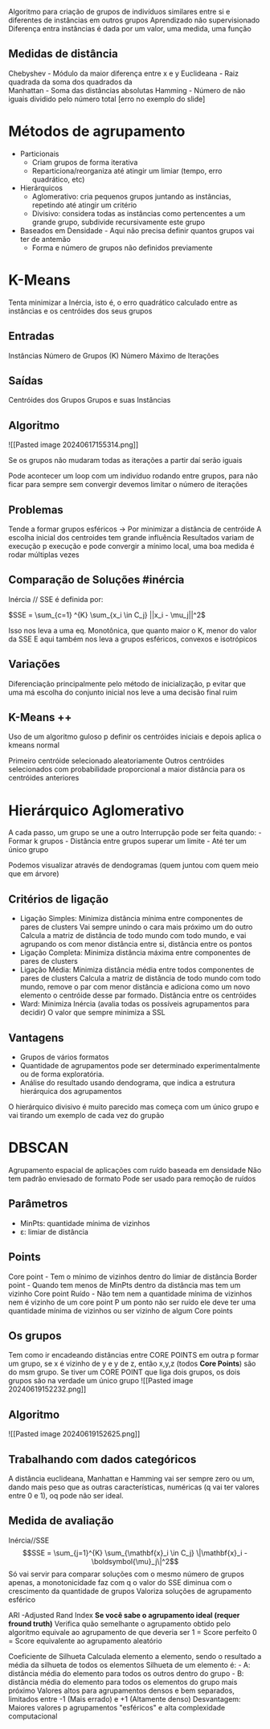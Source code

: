 Algoritmo para criação de grupos de indivíduos similares entre si e diferentes de instâncias em outros grupos
Aprendizado não supervisionado
Diferença entra instâncias é dada por um valor, uma medida, uma função

## Medidas de distância
Chebyshev - Módulo da maior diferença entre x e y
Euclideana - Raiz quadrada da soma dos quadrados da  
Manhattan - Soma das distâncias absolutas
Hamming - Número de não iguais dividido pelo número total  [erro no exemplo do slide]


# Métodos de agrupamento
- Particionais
	- Criam grupos de forma iterativa
	- Reparticiona/reorganiza até atingir um limiar (tempo, erro quadrático, etc)
- Hierárquicos
	- Aglomerativo: cria pequenos grupos juntando as instâncias, repetindo até atingir um critério
	- Divisivo: considera todas as instâncias como pertencentes a um grande grupo, subdivide recursivamente este grupo
- Baseados em Densidade - Aqui não precisa definir quantos grupos vai ter de antemão
	- Forma e número de grupos não definidos previamente

# K-Means
Tenta minimizar a Inércia, isto é, o erro quadrático calculado entre as instâncias e
os centróides dos seus grupos
## Entradas
Instâncias
Número de Grupos (K)
Número Máximo de Iterações
## Saídas
Centróides dos Grupos
Grupos e suas Instâncias

## Algoritmo
![[Pasted image 20240617155314.png]]

Se os grupos não mudaram todas as iterações a partir daí serão iguais

Pode acontecer um loop com um indivíduo rodando entre grupos, para não ficar para sempre sem convergir devemos limitar o número de iterações

## Problemas
Tende a formar grupos esféricos -> Por minimizar a distância de centróide
A escolha inicial dos centroides tem grande influência
	Resultados variam de execução p execução e pode convergir a mínimo local, uma boa medida é rodar múltiplas vezes

## Comparação de Soluções #inércia
Inércia // SSE é definida por:

$SSE = \sum_{c=1} ^{K} \sum_{x_i \in C_j} ||x_i - \mu_j||^2$

Isso nos leva a uma eq. Monotônica, que quanto maior o K, menor do valor da SSE
E aqui também nos leva a grupos esféricos, convexos e isotrópicos

## Variações
Diferenciação principalmente pelo método de inicialização, p evitar que uma má escolha do conjunto inicial nos leve a uma decisão final ruim

## K-Means ++
Uso de um algoritmo guloso p definir os centróides iniciais e depois aplica o kmeans normal

Primeiro centróide selecionado aleatoriamente
Outros centróides selecionados com probabilidade proporcional a maior distância para os centróides anteriores

# Hierárquico Aglomerativo
A cada passo, um grupo se une a outro
Interrupção pode ser feita quando:
	- Formar k grupos
	- Distância entre grupos superar um limite
	- Até ter um único grupo

Podemos visualizar através de dendogramas (quem juntou com quem meio que em árvore)


## Critérios de ligação
- Ligação Simples: Minimiza distância mínima entre componentes de pares de clusters
	Vai sempre unindo o cara mais próximo um do outro
	Calcula a matriz de distância de todo mundo com todo mundo, e vai agrupando os com menor distância entre si, distância entre os pontos
- Ligação Completa: Minimiza distância máxima entre componentes de pares de clusters
- Ligação Média: Minimiza distância média entre todos componentes de pares de clusters
	Calcula a matriz de distância de todo mundo com todo mundo, remove o par com menor distância e adiciona como um novo elemento o centróide desse par formado. Distância entre os centróides
- Ward: Minimiza Inércia (avalia todas os possíveis agrupamentos para decidir)
	O valor que sempre minimiza a SSL

## Vantagens
- Grupos de vários formatos
- Quantidade de agrupamentos pode ser determinado experimentalmente ou de forma exploratória.
- Análise do resultado usando dendograma, que indica a estrutura hierárquica dos agrupamentos

O hierárquico divisivo é muito parecido mas começa com um único grupo e vai tirando um exemplo de cada vez do grupão


# DBSCAN
Agrupamento espacial de aplicações com ruído baseada em densidade
Não tem padrão enviesado de formato
Pode ser usado para remoção de ruídos
## Parâmetros
- MinPts: quantidade mínima de vizinhos
- ε: limiar de distância

## Points
Core point - Tem o mínimo de vizinhos dentro do limiar de distância
Border point - Quando tem menos de MinPts dentro da distância mas tem um vizinho Core point
Ruído - Não tem nem a quantidade mínima de vizinhos nem é vizinho de um core point
P um ponto não ser ruído ele deve ter uma quantidade mínima de vizinhos ou ser vizinho de algum Core points

## Os grupos
Tem como ir encadeando distâncias entre CORE POINTS  em outra p formar um grupo, se x é vizinho de y e y de z, então x,y,z (todos **Core Points**) são do msm grupo.
Se tiver um CORE POINT que liga dois grupos, os dois grupos são na verdade um único grupo
![[Pasted image 20240619152232.png]]

## Algoritmo
![[Pasted image 20240619152625.png]]

## Trabalhando com dados categóricos
A distância euclideana, Manhattan e Hamming vai ser sempre zero ou um, dando mais peso que as outras características, numéricas (q vai ter valores entre 0 e 1), oq pode não ser ideal.

## Medida de avaliação
Inércia//SSE
$$SSE = \sum_{j=1}^{K} \sum_{\mathbf{x}_i \in C_j} \|\mathbf{x}_i - \boldsymbol{\mu}_j\|^2$$
	Só vai servir para comparar soluções com o mesmo número de grupos apenas, a monotonicidade faz com q o valor do SSE diminua com o crescimento da quantidade de grupos
	Valoriza soluções de agrupamento esférico
	
ARI -Adjusted Rand Index **Se você sabe o agrupamento ideal (requer fround truth)**
	Verifica quão semelhante o agrupamento obtido pelo algoritmo equivale ao agrupamento de que deveria ser
	1 = Score perfeito
	0 = Score equivalente ao agrupamento aleatório
	
Coeficiente de Silhueta
	Calculada elemento a elemento, sendo o resultado a média da silhueta de todos os elementos
	Silhueta de um elemento é:
	- A: distância média do elemento para todos os outros dentro do grupo
	- B: distância média do elemento para todos os elementos do grupo mais próximo
	Valores altos para agrupamentos densos e bem separados, limitados entre -1 (Mais errado) e +1 (Altamente denso)
	Desvantagem: Maiores valores p agrupamentos "esféricos" e alta complexidade computacional
	